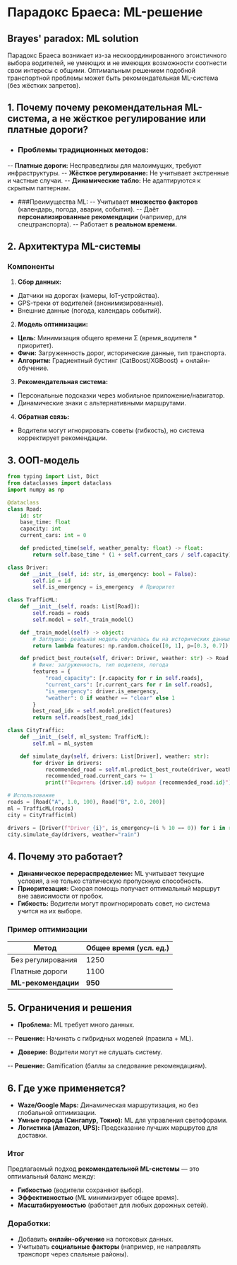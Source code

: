 # Парадокс Браеса: ML-решение
## Brayes' paradox: ML solution

Парадокс Браеса возникает из-за нескоординированного эгоистичного выбора водителей, не умеющих и не имеющих возможности соотнести свои интересы с общими. Оптимальным решением подобной транспортной проблемы может быть рекомендательная ML-система (без жёстких запретов).

## 1. Почему почему рекомендательная ML-система, а не жёсткое регулирование или платные дороги?

- ### Проблемы традиционных методов:
-- **Платные дороги:** Несправедливы для малоимущих, требуют инфраструктуры.
-- **Жёсткое регулирование:** Не учитывает экстренные и частные случаи.
-- **Динамические табло:** Не адаптируются к скрытым паттернам.
- ###Преимущества ML:
-- Учитывает **множество факторов** (календарь, погода, аварии, события).
-- Даёт **персонализированные рекомендации** (например, для спецтранспорта).
-- Работает в **реальном времени.**

## 2. Архитектура ML-системы

### Компоненты

1. **Сбор данных:**
- Датчики на дорогах (камеры, IoT-устройства).
- GPS-треки от водителей (анонимизированные).
- Внешние данные (погода, календарь событий).
2. **Модель оптимизации:**
- **Цель:** Минимизация общего времени Σ (время_водителя * приоритет).
- **Фичи:** Загруженность дорог, исторические данные, тип транспорта.
- **Алгоритм:** Градиентный бустинг (CatBoost/XGBoost) + онлайн-обучение.
3. **Рекомендательная система:**
- Персональные подсказки через мобильное приложение/навигатор.
- Динамические знаки с альтернативными маршрутами.
4. **Обратная связь:**
- Водители могут игнорировать советы (гибкость), но система корректирует рекомендации.

## 3. ООП-модель

```Python
from typing import List, Dict  
from dataclasses import dataclass  
import numpy as np  

@dataclass  
class Road:  
    id: str  
    base_time: float  
    capacity: int  
    current_cars: int = 0  

    def predicted_time(self, weather_penalty: float) -> float:  
        return self.base_time * (1 + self.current_cars / self.capacity) * weather_penalty  

class Driver:  
    def __init__(self, id: str, is_emergency: bool = False):  
        self.id = id  
        self.is_emergency = is_emergency  # Приоритет  

class TrafficML:  
    def __init__(self, roads: List[Road]):  
        self.roads = roads  
        self.model = self._train_model()  

    def _train_model(self) -> object:  
        # Заглушка: реальная модель обучалась бы на исторических данных  
        return lambda features: np.random.choice([0, 1], p=[0.3, 0.7])  

    def predict_best_route(self, driver: Driver, weather: str) -> Road:  
        # Фичи: загруженность, тип водителя, погода  
        features = {  
            "road_capacity": [r.capacity for r in self.roads],  
            "current_cars": [r.current_cars for r in self.roads],  
            "is_emergency": driver.is_emergency,  
            "weather": 0 if weather == "clear" else 1  
        }  
        best_road_idx = self.model.predict(features)  
        return self.roads[best_road_idx]  

class CityTraffic:  
    def __init__(self, ml_system: TrafficML):  
        self.ml = ml_system  

    def simulate_day(self, drivers: List[Driver], weather: str):  
        for driver in drivers:  
            recommended_road = self.ml.predict_best_route(driver, weather)  
            recommended_road.current_cars += 1  
            print(f"Водитель {driver.id} выбрал {recommended_road.id}")  

# Использование  
roads = [Road("A", 1.0, 100), Road("B", 2.0, 200)]  
ml = TrafficML(roads)  
city = CityTraffic(ml)  

drivers = [Driver(f"Driver_{i}", is_emergency=(i % 10 == 0)) for i in range(50)]  
city.simulate_day(drivers, weather="rain")  
```

## 4. Почему это работает?

- **Динамическое перераспределение:** ML учитывает текущие условия, а не только статическую пропускную способность.
- **Приоритезация:** Скорая помощь получает оптимальный маршрут вне зависимости от пробок.
- **Гибкость:** Водители могут проигнорировать совет, но система учится на их выборе.

### Пример оптимизации

Метод |	Общее время (усл. ед.)
--- | ---
Без регулирования |	1250
Платные дороги |	1100
**ML-рекомендации** |	**950**

## 5. Ограничения и решения

- **Проблема:** ML требует много данных.

-- **Решение:** Начинать с гибридных моделей (правила + ML).

- **Доверие:** Водители могут не слушать систему.

-- **Решение:** Gamification (баллы за следование рекомендациям).

## 6. Где уже применяется?

- **Waze/Google Maps:** Динамическая маршрутизация, но без глобальной оптимизации.
- **Умные города (Сингапур, Токио):** ML для управления светофорами.
- **Логистика (Amazon, UPS):** Предсказание лучших маршрутов для доставки.

### Итог

Предлагаемый подход **рекомендательной ML-системы** — это оптимальный баланс между:
- **Гибкостью** (водители сохраняют выбор).
- **Эффективностью** (ML минимизирует общее время).
- **Масштабируемостью** (работает для любых дорожных сетей).

### Доработки:

- Добавить **онлайн-обучение** на потоковых данных.
- Учитывать **социальные факторы** (например, не направлять транспорт через спальные районы).

